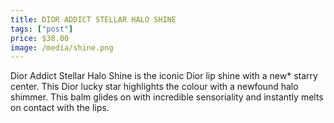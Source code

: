 ```yaml
---
title: DIOR ADDICT STELLAR HALO SHINE
tags: ["post"]
price: $38.00
image: /media/shine.png
---
```

Dior Addict Stellar Halo Shine is the iconic Dior lip shine with a new* starry center. This Dior lucky star highlights the colour with a newfound halo shimmer.
This balm glides on with incredible sensoriality and instantly melts on contact with the lips. 